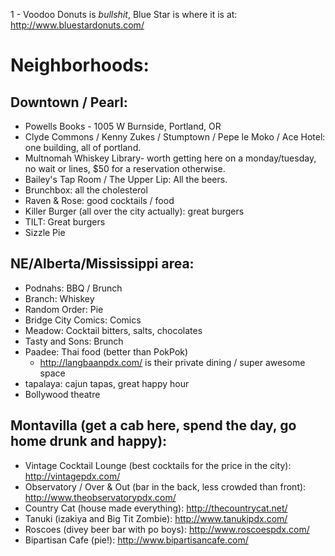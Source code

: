 1 - Voodoo Donuts is *bullshit*, Blue Star is where it is at:
  http://www.bluestardonuts.com/

# Neighborhoods:

## Downtown / Pearl:

- Powells Books - 1005 W Burnside, Portland, OR
- Clyde Commons / Kenny Zukes / Stumptown / Pepe le Moko / Ace Hotel: one building, all of portland.
- Multnomah Whiskey Library- worth getting here on a monday/tuesday, no wait or lines, $50 for a reservation otherwise.
- Bailey's Tap Room / The Upper Lip: All the beers.
- Brunchbox: all the cholesterol
- Raven & Rose: good cocktails / food
- Killer Burger (all over the city actually): great burgers
- TILT: Great burgers
- Sizzle Pie

## NE/Alberta/Mississippi area:

- Podnahs: BBQ / Brunch
- Branch: Whiskey
- Random Order: Pie
- Bridge City Comics: Comics
- Meadow: Cocktail bitters, salts, chocolates
- Tasty and Sons: Brunch
- Paadee: Thai food (better than PokPok) 
    - http://langbaanpdx.com/ is their private dining / super awesome space
- tapalaya: cajun tapas, great happy hour
- Bollywood theatre

## Montavilla (get a cab here, spend the day, go home drunk and happy):

- Vintage Cocktail Lounge (best cocktails for the price in the city): http://vintagepdx.com/
- Observatory / Over & Out (bar in the back, less crowded than front): http://www.theobservatorypdx.com/
- Country Cat (house made everything): http://thecountrycat.net/
- Tanuki (izakiya and Big Tit Zombie): http://www.tanukipdx.com/
- Roscoes (divey beer bar with po boys): http://www.roscoespdx.com/
- Bipartisan Cafe (pie!): http://www.bipartisancafe.com/
